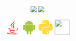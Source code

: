 <div align="center">
  <img height="180em" src="https://github-readme-stats.vercel.app/api?username=2023RafaDias&show_icons=true&theme=midnight-purple&include_all_commits=true&count_private=true"/>
  <img height="180em" src="https://github-readme-stats.vercel.app/api/top-langs/?username=2023RafaDias&layout=compact&langs_count=7&theme=midnight-purple"/>
</div>
<div style="display: inline_block" align="center"><br>
  <img align="center" height="40" width="40" src="https://raw.githubusercontent.com/devicons/devicon/master/icons/java/java-plain.svg">
  <img align="center" height="40" width="40" src="https://raw.githubusercontent.com/devicons/devicon/master/icons/android/android-original.svg">
  <img align="center" height="40" width="40" src="https://raw.githubusercontent.com/devicons/devicon/master/icons/python/python-plain.svg">
    <img align="center" height="40" width="40" src="https://raw.githubusercontent.com/devicons/devicon/master/icons/arduino/arduino.svg">

</div>
